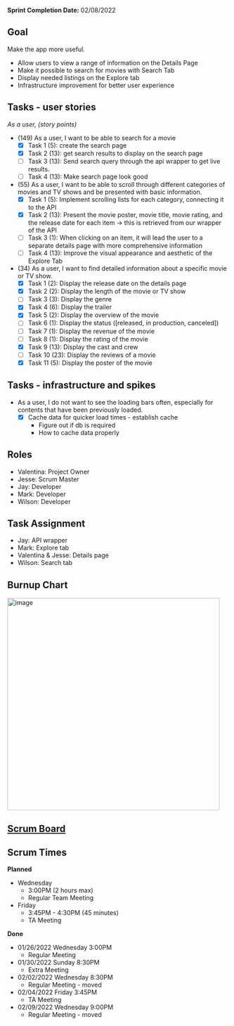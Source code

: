 **Sprint Completion Date:** 02/08/2022

## Goal

Make the app more useful.

- Allow users to view a range of information on the Details Page
- Make it possible to search for movies with Search Tab
- Display needed listings on the Explore tab
- Infrastructure improvement for better user experience

## Tasks - user stories

_As a user, (story points)_

- (149) As a user, I want to be able to search for a movie
  - [x] Task 1 (5): create the search page
  - [x] Task 2 (13): get search results to display on the search page
  - [ ] Task 3 (13): Send search query through the api wrapper to get live results.
  - [ ] Task 4 (13): Make search page look good
- (55) As a user, I want to be able to scroll through different categories of movies and TV shows and be presented with basic information.
  - [x] Task 1 (5): Implement scrolling lists for each category, connecting it to the API
  - [x] Task 2 (13): Present the movie poster, movie title, movie rating, and the release date for each item → this is retrieved from our wrapper of the API
  - [ ] Task 3 (1): When clicking on an item, it will lead the user to a separate details page with more comprehensive information
  - [ ] Task 4 (13): Improve the visual appearance and aesthetic of the Explore Tab
- (34) As a user, I want to find detailed information about a specific movie or TV show.
  - [x] Task 1 (2): Display the release date on the details page
  - [x] Task 2 (2): Display the length of the movie or TV show
  - [ ] Task 3 (3): Display the genre
  - [x] Task 4 (6): Display the trailer
  - [x] Task 5 (2): Display the overview of the movie 
  - [ ] Task 6 (1): Display the status ([released, in production, canceled])
  - [ ] Task 7 (1): Display the revenue of the movie
  - [ ] Task 8 (1): Display the rating of the movie
  - [x] Task 9 (13): Display the cast and crew
  - [ ] Task 10 (23): Display the reviews of a movie
  - [x] Task 11 (5): Display the poster of the movie

## Tasks - infrastructure and spikes

- As a user, I do not want to see the loading bars often, especially for contents that have been previously loaded.
  - [x] Cache data for quicker load times - establish cache
    - Figure out if db is required
    - How to cache data properly

## Roles

- Valentina: Project Owner
- Jesse: Scrum Master
- Jay: Developer
- Mark: Developer
- Wilson: Developer

## Task Assignment

- Jay: API wrapper
- Mark: Explore tab
- Valentina & Jesse: Details page
- Wilson: Search tab

## Burnup Chart

<img width="483" alt="image" src="https://user-images.githubusercontent.com/11585141/157175113-c32d418c-d00f-4c2b-b509-0ec4010a4eb9.png">

## [Scrum Board](https://github.com/Valxy/CSE-115A-project/projects/2)

## Scrum Times

**Planned**

- Wednesday
  - 3:00PM (2 hours max)
  - Regular Team Meeting
- Friday
  - 3:45PM - 4:30PM (45 minutes)
  - TA Meeting

**Done**

- 01/26/2022 Wednesday 3:00PM
  - Regular Meeting
- 01/30/2022 Sunday 8:30PM
  - Extra Meeting
- 02/02/2022 Wednesday 8:30PM
  - Regular Meeting - moved
- 02/04/2022 Friday 3:45PM
  - TA Meeting
- 02/09/2022 Wednesday 9:00PM
  - Regular Meeting - moved
